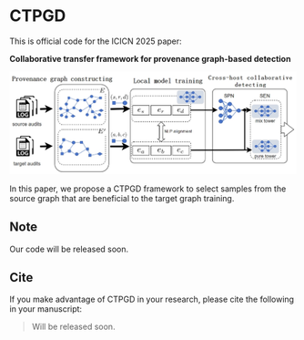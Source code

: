 # CTPGD

This is official code for the ICICN 2025 paper:

**Collaborative transfer framework for provenance graph-based detection**

![](./figs/model.jpg)

In this paper, we propose a CTPGD framework to select samples from the source graph that are beneficial to the target graph training. 

## Note

Our code will be released soon.

## Cite 
 
If you make advantage of CTPGD in your research, please cite the following in your manuscript:

> Will be released soon.
